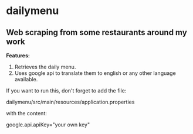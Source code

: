 # dailymenu

## Web scraping from some restaurants around my work

**Features:**

1. Retrieves the daily menu.
2. Uses google api to translate them to english or any other language available.

If you want to run this, don't forget to add the file:  

dailymenu/src/main/resources/application.properties 

with the content:

google.api.apiKey="your own key"
